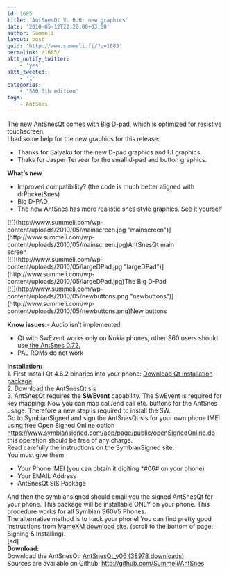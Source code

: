 ```yaml
---
id: 1685
title: 'AntSnesQt V. 0.6: new graphics'
date: '2010-05-12T22:26:00+03:00'
author: Summeli
layout: post
guid: 'http://www.summeli.fi/?p=1685'
permalink: /1685/
aktt_notify_twitter:
    - 'yes'
aktt_tweeted:
    - '1'
categories:
    - 'S60 5th edition'
tags:
    - AntSnes
---
```


The new AntSnesQt comes with Big D-pad, which is optimized for resistive touchscreen.  
I had some help for the new graphics for this release:

- Thanks for Saiyaku for the new D-pad graphics and UI graphics.
- Thaks for Jasper Terveer for the small d-pad and button graphics.

**What’s new**

- Improved compatibility? (the code is much better aligned with drPocketSnes)
- Big D-PAD
- The new AntSnes has more realistic snes style graphics. See it yourself

<div class="wp-caption aligncenter" id="attachment_1694" style="width: 394px">[![](http://www.summeli.com/wp-content/uploads/2010/05/mainscreen.jpg "mainscreen")](http://www.summeli.com/wp-content/uploads/2010/05/mainscreen.jpg)AntSnesQt main screen

</div><div class="wp-caption aligncenter" id="attachment_1697" style="width: 394px">[![](http://www.summeli.com/wp-content/uploads/2010/05/largeDPad.jpg "largeDPad")](http://www.summeli.com/wp-content/uploads/2010/05/largeDPad.jpg)The Big D-Pad

</div><div class="wp-caption aligncenter" id="attachment_1690" style="width: 394px">[![](http://www.summeli.com/wp-content/uploads/2010/05/newbuttons.png "newbuttons")](http://www.summeli.com/wp-content/uploads/2010/05/newbuttons.png)New buttons

</div>  
  
**Know issues:**- Audio isn’t implemented
- Qt with SwEvent works only on Nokia phones, other S60 users should use[ the AntSnes 0.72.](http://www.summeli.com/?p=1699)
- PAL ROMs do not work

**Installation:**  
1\. First Install Qt 4.6.2 binaries into your phone: [Download Qt installation package](ftp://ftp.qt.nokia.com/pub/qt/symbian/4.6.2/qt_installer.sis)  
2\. Download the AntSnesQt.sis  
3\. AntSnesQt requires the **SWEvent** capability. The SwEvent is required for key mapping: Now you can map call/end call etc. buttons for the AntSnes usage. Therefore a new step is required to install the SW.  
Go to SymbianSigned and sign the AntSnesQt sis for your own phone IMEI  
using free Open Signed Online option <https://www.symbiansigned.com/app/page/public/openSignedOnline.do> this operation should be free of any charge.  
Read carefully the instructions on the SymbianSigned site.  
You must give them

- Your Phone IMEI (you can obtain it digiting \*#06# on your phone)
- Your EMAIL Address
- AntSnesQt SIS Package

And then the symbiansigned should email you the signed AntSnesQt for your phone. This package will be installable ONLY on your phone. This procedure works for all Symbian S60V5 Phones.  
The alternative method is to hack your phone! You can find pretty good instructions from [MameXM download site.](https://sites.google.com/site/mamexm/Home/download-1-03) (scroll to the bottom of page: Signing &amp; Installing).  
\[ad\]  
**Download:**  
Download the AntSnesQt: [ AntSnesQt\_v06 (38978 downloads) ](http://summeli.com/download/11258/ "Version 0.6")  
Sources are available on Github: <http://github.com/Summeli/AntSnes>
